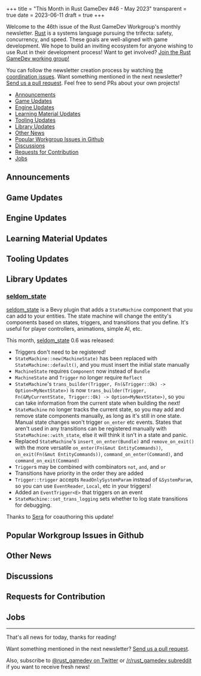 +++
title = "This Month in Rust GameDev #46 - May 2023"
transparent = true
date = 2023-06-11
draft = true
+++

<!-- no toc -->

<!-- Check the post with markdownlint-->

Welcome to the 46th issue of the Rust GameDev Workgroup's
monthly newsletter.
[Rust] is a systems language pursuing the trifecta:
safety, concurrency, and speed.
These goals are well-aligned with game development.
We hope to build an inviting ecosystem for anyone wishing
to use Rust in their development process!
Want to get involved? [Join the Rust GameDev working group!][join]

You can follow the newsletter creation process
by watching [the coordination issues][coordination].
Want something mentioned in the next newsletter?
[Send us a pull request][pr].
Feel free to send PRs about your own projects!

[Rust]: https://rust-lang.org
[join]: https://github.com/rust-gamedev/wg#join-the-fun
[pr]: https://github.com/rust-gamedev/rust-gamedev.github.io
[coordination]: https://github.com/rust-gamedev/rust-gamedev.github.io/issues?q=label%3Acoordination

- [Announcements](#announcements)
- [Game Updates](#game-updates)
- [Engine Updates](#engine-updates)
- [Learning Material Updates](#learning-material-updates)
- [Tooling Updates](#tooling-updates)
- [Library Updates](#library-updates)
- [Other News](#other-news)
- [Popular Workgroup Issues in Github](#popular-workgroup-issues-in-github)
- [Discussions](#discussions)
- [Requests for Contribution](#requests-for-contribution)
- [Jobs](#jobs)

<!--
Ideal section structure is:

```
### [Title]

![image/GIF description](image link)
_image caption_

A paragraph or two with a summary and [useful links].

_Discussions:
[/r/rust](https://reddit.com/r/rust/todo),
[twitter](https://twitter.com/todo/status/123456)_

[Title]: https://first.link
[useful links]: https://other.link
```

If needed, a section can be split into subsections with a "------" delimiter.
-->

## Announcements

## Game Updates

## Engine Updates

## Learning Material Updates

## Tooling Updates

## Library Updates

### [seldom_state]

[seldom_state] is a Bevy plugin that adds a `StateMachine` component that you
can add to your entities. The state machine will change the entity's components
based on states, triggers, and transitions that you define. It's useful
for player controllers, animations, simple AI, etc.

This month, [seldom_state] 0.6 was released:

- Triggers don't need to be registered!
- `StateMachine::new(MachineState)` has been replaced with
  `StateMachine::default()`, and you must insert the initial state manually
- `MachineState` requires `Component` now instead of `Bundle`
- `MachineState` and `Trigger` no longer require `Reflect`
- `StateMachine`'s
  `trans_builder(Trigger, Fn(&Trigger::Ok) -> Option<MyNextState>)` is now
  `trans_builder(Trigger, Fn(&MyCurrentState, Trigger::Ok) -> Option<MyNextState>)`,
  so you can take information from the current state when building the next!
- `StateMachine` no longer tracks the current state, so you may add and remove
  state components manually, as long as it's still in one state. Manual state
  changes won't trigger `on_enter` etc events. States that aren't used in any
  transitions can be registered manually with `StateMachine::with_state`, else it
  will think it isn't in a state and panic.
- Replaced `StateMachine`'s `insert_on_enter(Bundle)` and `remove_on_exit()`
  with the more versatile `on_enter(Fn(&mut EntityCommands))`,
  `on_exit(Fn(&mut EntityCommands))`, `command_on_enter(Command)`, and
  `command_on_exit(Command)`
- `Trigger`s may be combined with combinators `not`, `and`, and `or`
- Transitions have priority in the order they are added
- `Trigger::trigger` accepts `ReadOnlySystemParam` instead of `&SystemParam`, so
  you can use `EventReader`, `Local`, etc in your triggers!
- Added an `EventTrigger<E>` that triggers on an event
- `StateMachine::set_trans_logging` sets whether to log state transitions for
  debugging.

Thanks to [Sera] for coauthoring this update!

[seldom_state]: https://github.com/Seldom-SE/seldom_state
[Sera]: https://github.com/deifactor

## Popular Workgroup Issues in Github

<!-- Up to 10 links to interesting issues -->

## Other News

<!-- One-liners for plan items that haven't got their own sections. -->

## Discussions

<!-- Links to handpicked reddit/twitter/urlo/etc threads that provide
useful information -->

## Requests for Contribution

<!-- Links to "good first issue"-labels or direct links to specific tasks -->

## Jobs

<!-- An optional section for new jobs related to Rust gamedev -->

------

That's all news for today, thanks for reading!

Want something mentioned in the next newsletter?
[Send us a pull request][pr].

Also, subscribe to [@rust_gamedev on Twitter][@rust_gamedev]
or [/r/rust_gamedev subreddit][/r/rust_gamedev] if you want to receive fresh news!

<!--
TODO: Add real links and un-comment once this post is published
**Discuss this post on**:
[/r/rust_gamedev](TODO),
[Mastodon](TODO),
[Twitter](TODO),
[Discord](https://discord.gg/yNtPTb2).
-->

[/r/rust_gamedev]: https://reddit.com/r/rust_gamedev
[@rust_gamedev]: https://twitter.com/rust_gamedev
